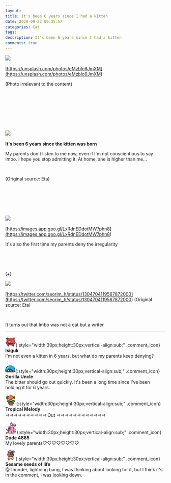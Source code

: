 ```yaml
---
layout: 
title: It's been 6 years since I had a kitten
date: 2020-09-23 09:35:57
categories: Cat
tags: 
description: It's been 6 years since I had a kitten
comments: true
---
```


![](https://blog.kakaocdn.net/dn/bfWfVg/btqJh4e9E2G/gbBAiNJtH8rKKTLTPXQ6C0/img.png)

[https://unsplash.com/photos/eMzblc6JmXM](<https://unsplash.com/photos/eMzblc6JmXM>)

(Photo irrelevant to the content)

​

​

​

​

![](https://blog.kakaocdn.net/dn/d4XSnY/btqJptxwJwl/okgCtCuqclIkFiBT8pXNe1/img.jpg)

**It's been 6 years since the kitten was born**

My parents don't listen to me now, even if I'm not conscientious to say Imbo. I hope you stop admitting it. At home, she is higher than me...

​

(Original source: Eta)

​

​

​

![](https://blog.kakaocdn.net/dn/ssnD4/btqJoK7mUvI/C8Q6qKBRBKnQ1RVbgStwX1/img.jpg)

[https://images.app.goo.gl/LxRdnEDdotMW7phn8](<https://images.app.goo.gl/LxRdnEDdotMW7phn8>)

It's also the first time my parents deny the irregularity

​

​

(+)

![](https://blog.kakaocdn.net/dn/lGI5D/btqJhJoonj5/7loYZcODkgHOhLxbj3AsV1/img.png)

[https://twitter.com/seorim_h/status/1304704119567872000](<https://twitter.com/seorim_h/status/1304704119567872000>) (Original source: Eta)

​

It turns out that Imbo was not a cat but a writer

* * *

![comment](/assets/character/pig.png){:style="width:30px;height:30px;vertical-align:sub;" .comment_icon} **Isiguk**  
I'm not even a kitten in 6 years, but what do my parents keep denying?   
  
![comment](/assets/character/turtle.png){:style="width:30px;height:30px;vertical-align:sub;" .comment_icon} **Gorilla Uncle**  
The bitter should go out quickly. It's been a long time since I've been holding it for 6 years.  
  
![comment](/assets/character/plant.png){:style="width:30px;height:30px;vertical-align:sub;" .comment_icon} **Tropical Melody**  
ㅋㅋㅋㅋㅋㅋㅋㅋㅋㅋ Out ㅋㅋㅋㅋㅋㅋㅋㅋㅋㅋㅋㅋ   
  
![comment](/assets/character/bunny.png){:style="width:30px;height:30px;vertical-align:sub;" .comment_icon} **Dude 4885**  
My lovely parents♡♡♡♡♡♡♡♡   
  
![comment](/assets/character/mask.png){:style="width:30px;height:30px;vertical-align:sub;" .comment_icon} **Sesame seeds of life**  
@Thunder, lightning bang, I was thinking about looking for it, but I think it's in the comment, I was looking down.  
  

